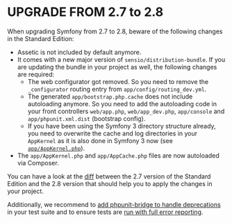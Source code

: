 UPGRADE FROM 2.7 to 2.8
=======================

When upgrading Symfony from 2.7 to 2.8, beware of the following changes in the
Standard Edition:
 * Assetic is not included by default anymore.
 * It comes with a new major version of `sensio/distribution-bundle`. If you are
   updating the bundle in your project as well, the following changes are required:
   - The web configurator got removed. So you need to remove the `_configurator`
     routing entry from `app/config/routing_dev.yml`.
   - The generated `app/bootstrap.php.cache` does not include autoloading anymore.
     So you need to add the autoloading code in your front controllers `web/app.php`,
     `web/app_dev.php`, `app/console` and `app/phpunit.xml.dist` (bootstrap config).
   - If you have been using the Symfony 3 directory structure already, you need to
     overwrite the cache and log directories in your `AppKernel` as it is also done
     in Symfony 3 now (see
     [`app/AppKernel.php`](https://github.com/symfony/symfony-standard/blob/master/app/AppKernel.php#L31-L44)).
 * The `app/AppKernel.php` and `app/AppCache.php` files are now autoloaded via Composer.

You can have a look at the
[diff](https://github.com/symfony/symfony-standard/compare/2.7...2.8)
between the 2.7 version of the Standard Edition and the 2.8 version that
should help you to apply the changes in your project.

Additionally, we recommend to
[add phpunit-bridge to handle deprecations](https://github.com/symfony/symfony-standard/pull/884)
in your test suite and to ensure tests are
[run with full error reporting](https://github.com/symfony/symfony-standard/pull/875).
